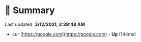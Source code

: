 # 📖 Summary
Last updated: **3/12/2021, 3:39:48 AM**

- `GET` [https://google.com](https://google.com) - **Up** (144ms)
